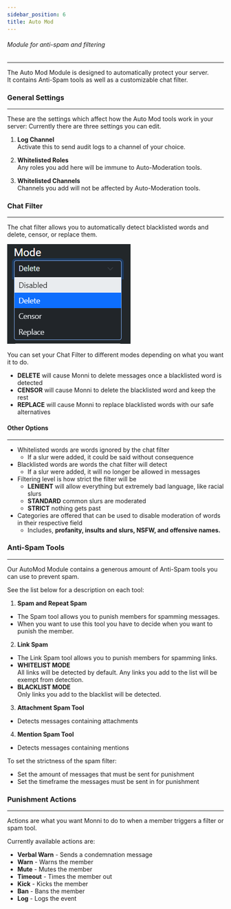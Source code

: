 ```yaml
---
sidebar_position: 6
title: Auto Mod
---
```

###### Module for anti-spam and filtering
***
The Auto Mod Module is designed to automatically protect your server.  
It contains Anti-Spam tools as well as a customizable chat filter.

### General Settings
---
These are the settings which affect how the Auto Mod tools work in your server:
Currently there are three settings you can edit.

1. **Log Channel**  
Activate this to send audit logs to a channel of your choice.

2. **Whitelisted Roles**  
Any roles you add here will be immune to Auto-Moderation tools.

3. **Whitelisted Channels**  
Channels you add will not be affected by Auto-Moderation tools.

### Chat Filter
---
The chat filter allows you to automatically detect blacklisted words and delete, censor, or replace them.

![modules](assets/modes.png)


You can set your Chat Filter to different modes depending on what you want it to do.
- **DELETE** will cause Monni to delete messages once a blacklisted word is detected
- **CENSOR** will cause Monni to delete the blacklisted word and keep the rest
- **REPLACE** will cause Monni to replace blacklisted words with our safe alternatives
#### Other Options
---
- Whitelisted words are words ignored by the chat filter
	- If a slur were added, it could be said without consequence
- Blacklisted words are words the chat filter will detect
	- If a slur were added, it will no longer be allowed in messages
- Filtering level is how strict the filter will be
	- **LENIENT** will allow everything but extremely bad language, like racial slurs
	- **STANDARD** common slurs are moderated
	- **STRICT** nothing gets past
- Categories are offered that can be used to disable moderation of words in their respective field
	- Includes, **profanity, insults and slurs, NSFW, and offensive names.**

### Anti-Spam Tools
---
Our AutoMod Module contains a generous amount of Anti-Spam tools you can use to prevent spam.

See the list below for a description on each tool:
1. **Spam and Repeat Spam**
- The Spam tool allows you to punish members for spamming messages.
- When you want to use this tool you have to decide when you want to punish the member.
2. **Link Spam**
- The Link Spam tool allows you to punish members for spamming links.
- **WHITELIST MODE**  
All links will be detected by default. Any links you add to the list will be exempt from detection.
- **BLACKLIST MODE**  
Only links you add to the blacklist will be detected.
3. **Attachment Spam Tool**
- Detects messages containing attachments
4. **Mention Spam Tool**
- Detects messages containing mentions

To set the strictness of the spam filter:
- Set the amount of messages that must be sent for punishment
- Set the timeframe the messages must be sent in for punishment
### Punishment Actions
---
Actions are what you want Monni to do to when a member triggers a filter or spam tool.

Currently available actions are:
- **Verbal Warn** - Sends a condemnation message
- **Warn** - Warns the member
- **Mute** - Mutes the member
- **Timeout** - Times the member out
- **Kick** - Kicks the member
- **Ban** - Bans the member
- **Log** - Logs the event
